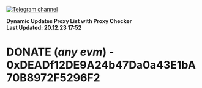 [![Telegram channel](https://img.shields.io/endpoint?url=https://runkit.io/damiankrawczyk/telegram-badge/branches/master?url=https://t.me/n4z4v0d)](https://t.me/n4z4v0d) 

**Dynamic Updates Proxy List with Proxy Checker**  
**Last Updated: 20.12.23 17:52**

# DONATE (_any evm_) - 0xDEADf12DE9A24b47Da0a43E1bA70B8972F5296F2
